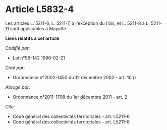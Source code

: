 # Article L5832-4

Les articles L. 5211-6, L. 5211-7, à l'exception du I bis, et L. 5211-8 à L. 5211-11 sont applicables à Mayotte.

**Liens relatifs à cet article**

_Codifié par_:

  - Loi n°96-142 1996-02-21

_Créé par_:

  - Ordonnance n°2002-1450 du 12 décembre 2002 - art. 10 ()

_Abrogé par_:

  - Ordonnance n°2011-1708 du 1er décembre 2011 - art. 2

_Cite_:

  - Code général des collectivités territoriales - art. L5211-6
  - Code général des collectivités territoriales - art. L5211-8
